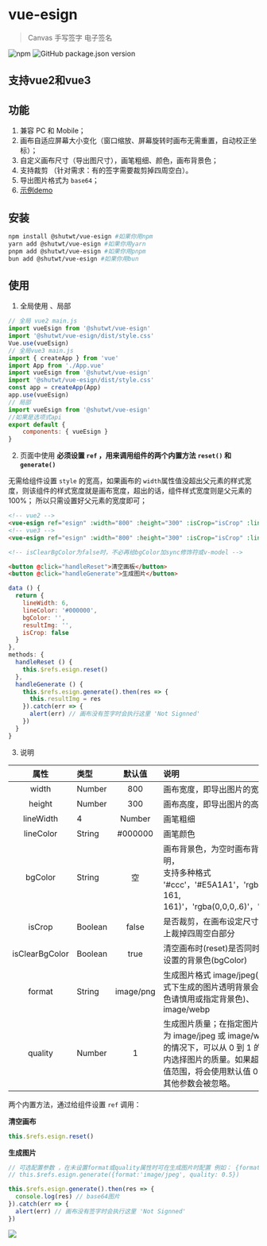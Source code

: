 # vue-esign

> Canvas 手写签字 电子签名

![npm](https://img.shields.io/npm/dm/vue-esign) ![GitHub package.json version](https://img.shields.io/github/package-json/v/jaimecheng/vue-esign)

## 支持vue2和vue3
## 功能
1. 兼容 PC 和 Mobile；
2. 画布自适应屏幕大小变化（窗口缩放、屏幕旋转时画布无需重置，自动校正坐标）；
3. 自定义画布尺寸（导出图尺寸），画笔粗细、颜色，画布背景色；
4. 支持裁剪 （针对需求：有的签字需要裁剪掉四周空白）。
5. 导出图片格式为 `base64`；
6. [示例demo](https://jaimecheng.github.io/vue-esign/demo/)

## 安装

``` bash
npm install @shutwt/vue-esign #如果你用npm
yarn add @shutwt/vue-esign #如果你用yarn
pnpm add @shutwt/vue-esign #如果你用pnpm
bun add @shutwt/vue-esign #如果你用bun
```

## 使用
1. 全局使用 、局部
```js
// 全局 vue2 main.js
import vueEsign from '@shutwt/vue-esign'
import '@shutwt/vue-esign/dist/style.css'
Vue.use(vueEsign)
// 全局vue3 main.js
import { createApp } from 'vue'
import App from './App.vue'
import vueEsign from '@shutwt/vue-esign'
import '@shutwt/vue-esign/dist/style.css'
const app = createApp(App)
app.use(vueEsign)
// 局部
import vueEsign from '@shutwt/vue-esign'
//如果是选项式api
export default {
    components: { vueEsign }
}

```
2. 页面中使用
    **必须设置 `ref` ，用来调用组件的两个内置方法 `reset()` 和 `generate()`**

  无需给组件设置 `style` 的宽高，如果画布的 `width`属性值没超出父元素的样式宽度，则该组件的样式宽度就是画布宽度，超出的话，组件样式宽度则是父元素的100%；  所以只需设置好父元素的宽度即可；
```html
<!-- vue2 -->
<vue-esign ref="esign" :width="800" :height="300" :isCrop="isCrop" :lineWidth="lineWidth" :lineColor="lineColor" :bgColor.sync="bgColor" />
<!-- vue3 -->
<vue-esign ref="esign" :width="800" :height="300" :isCrop="isCrop" :lineWidth="lineWidth" :lineColor="lineColor" v-model:bgColor="bgColor" />

<!-- isClearBgColor为false时，不必再给bgColor加sync修饰符或v-model -->

<button @click="handleReset">清空画板</button>
<button @click="handleGenerate">生成图片</button>
```
```js
data () {
  return {
    lineWidth: 6,
    lineColor: '#000000',
    bgColor: '',
    resultImg: '',
    isCrop: false
  }
},
methods: {
  handleReset () {
    this.$refs.esign.reset()
  },
  handleGenerate () {
    this.$refs.esign.generate().then(res => {
      this.resultImg = res
    }).catch(err => {
      alert(err) // 画布没有签字时会执行这里 'Not Signned'
    })
  }
}
```
3. 说明

| 属性 | 类型 | 默认值 | 说明 |
| :-: | :-- | :-: | :-- |
| width | Number | 800 | 画布宽度，即导出图片的宽度 |
| height | Number | 300 | 画布高度，即导出图片的高度 |
| lineWidth | 4 | Number | 画笔粗细 |
| lineColor | String | #000000 | 画笔颜色 |
| bgColor | String | 空 | 画布背景色，为空时画布背景透明，<br />支持多种格式 '#ccc'，'#E5A1A1'，'rgb(229, 161, 161)'，'rgba(0,0,0,.6)'，'red' |
| isCrop | Boolean | false | 是否裁剪，在画布设定尺寸基础上裁掉四周空白部分 |
| isClearBgColor | Boolean | true | 清空画布时(reset)是否同时清空设置的背景色(bgColor) |
| format | String | image/png | 生成图片格式 image/jpeg(jpg格式下生成的图片透明背景会变黑色请慎用或指定背景色)、 image/webp |
| quality | Number | 1 | 生成图片质量；在指定图片格式为 image/jpeg 或 image/webp的情况下，可以从 0 到 1 的区间内选择图片的质量。如果超出取值范围，将会使用默认值 0.92。其他参数会被忽略。 |

两个内置方法，通过给组件设置 `ref` 调用：

**清空画布**
```js
this.$refs.esign.reset()
```

**生成图片**

```js
// 可选配置参数 ，在未设置format或quality属性时可在生成图片时配置 例如： {format:'image/jpeg', quality: 0.5}
// this.$refs.esign.generate({format:'image/jpeg', quality: 0.5})

this.$refs.esign.generate().then(res => {
  console.log(res) // base64图片
}).catch(err => {
  alert(err) // 画布没有签字时会执行这里 'Not Signned'
})
```

![](./static/demo.gif)
